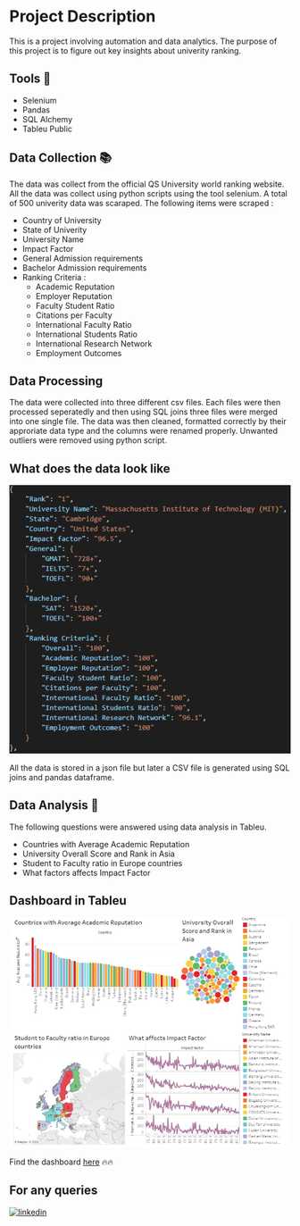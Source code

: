 # Project Description

This is a project involving automation and data analytics. The purpose of this project is to figure out key insights about univerity ranking.

## Tools 🔧

- Selenium
- Pandas
- SQL Alchemy
- Tableu Public

## Data Collection 📚

The data was collect from the official QS University world ranking website. All
the data was collect using python scripts using the tool selenium. A total of 500 univerity data was scaraped. The following items were scraped :

- Country of University
- State of Univerity
- University Name
- Impact Factor
- General Admission requirements
- Bachelor Admission requirements
- Ranking Criteria :
  - Academic Reputation
  - Employer Reputation
  - Faculty Student Ratio
  - Citations per Faculty
  - International Faculty Ratio
  - International Students Ratio
  - International Research Network
  - Employment Outcomes

## Data Processing

The data were collected into
three different csv files. Each files were then processed seperatedly and then using SQL joins three files were merged into one single file. The data was then cleaned, formatted correctly by their approriate data type and the columns were renamed properly. Unwanted outliers were removed using python script.

## What does the data look like

![App Screenshot](assets/data.png)

All the data is stored in a json file but later a CSV file is generated using SQL joins and pandas dataframe.

## Data Analysis 🚀

The following questions were answered using data analysis in Tableu.

- Countries with Average Academic Reputation
- University Overall Score and Rank in Asia
- Student to Faculty ratio in Europe countries
- What factors affects Impact Factor

## Dashboard in Tableu

![App Screenshot](assets/dashboard.jpg)

Find the dashboard
[here](https://public.tableau.com/app/profile/tazin.morshed1498/viz/QS-WorldRankingDashboard/Dashboard1?publish=yes) 🔥🔥

## For any queries

[![linkedin](https://img.shields.io/badge/linkedin-0A66C2?style=for-the-badge&logo=linkedin&logoColor=white)](https://www.linkedin.com/in/tazin-morshed-b441a6237/)
